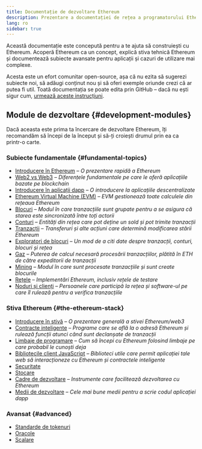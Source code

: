 ```yaml
---
title: Documentație de dezvoltare Ethereum
description: Prezentare a documentației de rețea a programatorului Ethereum.
lang: ro
sidebar: true
---
```


Această documentație este concepută pentru a te ajuta să construiești cu Ethereum. Acoperă Ethereum ca un concept, explică stiva tehnică Ethereum și documentează subiecte avansate pentru aplicații și cazuri de utilizare mai complexe.

Acesta este un efort comunitar open-source, așa că nu ezita să sugerezi subiecte noi, să adăugi conținut nou și să oferi exemple oriunde crezi că ar putea fi util. Toată documentația se poate edita prin GitHub – dacă nu ești sigur cum, [urmează aceste instrucțiuni](https://github.com/ethereum/ethereum-org-website/blob/dev/README.md).

## Module de dezvoltare {#development-modules}

Dacă aceasta este prima ta încercare de dezvoltare Ethereum, îți recomandăm să începi de la început și să-ți croiești drumul prin ea ca printr-o carte.

### Subiecte fundamentale {#fundamental-topics}

- [Introducere în Ethereum](/developers/docs/intro-to-ethereum/) _– O prezentare rapidă a Ethereum_
- [Web2 vs Web3](/developers/docs/web2-vs-web3/) _– Diferențele fundamentale pe care le oferă aplicațiile bazate pe blockchain_
- [Introducere în aplicații dapp](/developers/docs/dapps/) _– O introducere la aplicațiile descentralizate_
- [Ethereum Virtual Machine (EVM)](/developers/docs/evm/) _– EVM gestionează toate calculele din rețeaua Ethereum_
- [Blocuri](/developers/docs/blocks/) _– Modul în care tranzacțiile sunt grupate pentru a se asigura că starea este sincronizată între toți actorii_
- [Conturi](/developers/docs/accounts/) _– Entități din rețea care pot deține un sold și pot trimite tranzacții_
- [Tranzacții](/developers/docs/transactions/) _– Transferuri și alte acțiuni care determină modificarea stării Ethereum_
- [Exploratori de blocuri](/developers/docs/data-and-analytics/block-explorers/) _– Un mod de a citi date despre tranzacții, conturi, blocuri și rețea_
- [Gaz](/developers/docs/gas/) _– Puterea de calcul necesară procesării tranzacțiilor, plătită în ETH de către expeditorii de tranzacții_
- [Mining](/developers/docs/consensus-mechanisms/pow/mining/) _– Modul în care sunt procesate tranzacțiile și sunt create blocurile_
- [Rețele](/developers/docs/networks/) _– Implementări Ethereum, inclusiv rețele de testare_
- [Noduri și clienți](/developers/docs/nodes-and-clients/) _– Persoanele care participă la rețea și software-ul pe care îl rulează pentru a verifica tranzacțiile_

### Stiva Ethereum {#the-ethereum-stack}

- [Introducere în stivă](/developers/docs/ethereum-stack/) _– O prezentare generală a stivei Ethereum/web3_
- [Contracte inteligente](/developers/docs/smart-contracts/) _– Programe care se află la o adresă Ethereum și rulează funcții atunci când sunt declanșate de tranzacții_
- [Limbaje de programare](/developers/docs/programming-languages/) _– Cum să începi cu Ethereum folosind limbaje pe care probabil le cunoști deja_
- [Bibliotecile client JavaScript](/developers/docs/apis/javascript/) _– Biblioteci utile care permit aplicației tale web să interacționeze cu Ethereum și contractele inteligente_
- [Securitate](/developers/docs/security/)
- [Stocare](/developers/docs/storage/)
- [Cadre de dezvoltare](/developers/docs/frameworks/) _– Instrumente care facilitează dezvoltarea cu Ethereum_
- [Medii de dezvoltare](/developers/docs/ides/) _– Cele mai bune medii pentru a scrie codul aplicației dapp_

### Avansat {#advanced}

- [Standarde de tokenuri](/developers/docs/standards/tokens/)
- [Oracole](/developers/docs/oracles/)
- [Scalare](/developers/docs/scaling/#layer-2-scaling)
